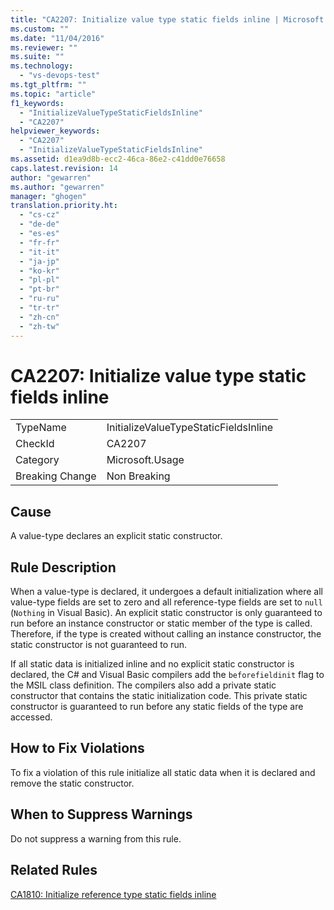 ```yaml
---
title: "CA2207: Initialize value type static fields inline | Microsoft Docs"
ms.custom: ""
ms.date: "11/04/2016"
ms.reviewer: ""
ms.suite: ""
ms.technology: 
  - "vs-devops-test"
ms.tgt_pltfrm: ""
ms.topic: "article"
f1_keywords: 
  - "InitializeValueTypeStaticFieldsInline"
  - "CA2207"
helpviewer_keywords: 
  - "CA2207"
  - "InitializeValueTypeStaticFieldsInline"
ms.assetid: d1ea9d8b-ecc2-46ca-86e2-c41dd0e76658
caps.latest.revision: 14
author: "gewarren"
ms.author: "gewarren"
manager: "ghogen"
translation.priority.ht: 
  - "cs-cz"
  - "de-de"
  - "es-es"
  - "fr-fr"
  - "it-it"
  - "ja-jp"
  - "ko-kr"
  - "pl-pl"
  - "pt-br"
  - "ru-ru"
  - "tr-tr"
  - "zh-cn"
  - "zh-tw"
---
```

# CA2207: Initialize value type static fields inline
|||  
|-|-|  
|TypeName|InitializeValueTypeStaticFieldsInline|  
|CheckId|CA2207|  
|Category|Microsoft.Usage|  
|Breaking Change|Non Breaking|  
  
## Cause  
 A value-type declares an explicit static constructor.  
  
## Rule Description  
 When a value-type is declared, it undergoes a default initialization where all value-type fields are set to zero and all reference-type fields are set to `null` (`Nothing` in Visual Basic). An explicit static constructor is only guaranteed to run before an instance constructor or static member of the type is called. Therefore, if the type is created without calling an instance constructor, the static constructor is not guaranteed to run.  
  
 If all static data is initialized inline and no explicit static constructor is declared, the C# and Visual Basic compilers add the `beforefieldinit` flag to the MSIL class definition. The compilers also add a private static constructor that contains the static initialization code. This private static constructor is guaranteed to run before any static fields of the type are accessed.  
  
## How to Fix Violations  
 To fix a violation of this rule initialize all static data when it is declared and remove the static constructor.  
  
## When to Suppress Warnings  
 Do not suppress a warning from this rule.  
  
## Related Rules  
 [CA1810: Initialize reference type static fields inline](../code-quality/ca1810-initialize-reference-type-static-fields-inline.md)